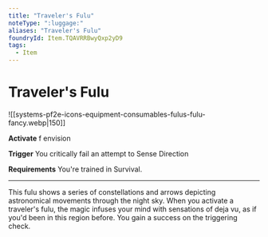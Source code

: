 ```yaml
---
title: "Traveler's Fulu"
noteType: ":luggage:"
aliases: "Traveler's Fulu"
foundryId: Item.TQAVRRBwyQxp2yD9
tags:
  - Item
---
```


# Traveler's Fulu
![[systems-pf2e-icons-equipment-consumables-fulus-fulu-fancy.webp|150]]

**Activate** f envision

**Trigger** You critically fail an attempt to Sense Direction

**Requirements** You're trained in Survival.

* * *

This fulu shows a series of constellations and arrows depicting astronomical movements through the night sky. When you activate a traveler's fulu, the magic infuses your mind with sensations of deja vu, as if you'd been in this region before. You gain a success on the triggering check.
